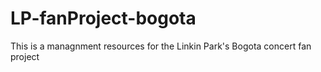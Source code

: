 # LP-fanProject-bogota
This is a managnment resources for the Linkin Park's  Bogota concert fan project
